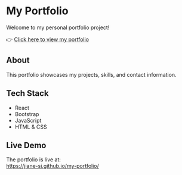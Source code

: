 # My Portfolio  

Welcome to my personal portfolio project!  

👉 [Click here to view my portfolio](https://jiane-si.github.io/my-portfolio/)  

## About
This portfolio showcases my projects, skills, and contact information.  

## Tech Stack
- React  
- Bootstrap  
- JavaScript  
- HTML & CSS  

## Live Demo
The portfolio is live at:  
https://jiane-si.github.io/my-portfolio/
